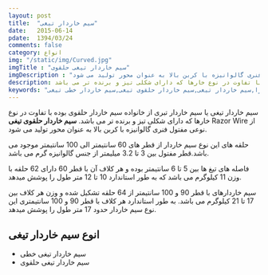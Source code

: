 ```yaml
---
layout: post
title:  "سیم خاردار تیغی"
date:   2015-06-14
pdate:	1394/03/24
comments: false
category: انواع
img: "/static/img/Curved.jpg"
imgTitle : "سیم خاردار تیغی حلقوی"
imgDescription : "از نوعی مفتول فنری گالوانیزه با کربن بالا به عنوان محور تولید می شود"
description: سیم خاردار تیغی یا سیم خاردار تبری از خانواده سیم خاردار حلقوی بوده با تفاوت در نوع خارها که دارای شکلی تیز و برنده تر می باشد
keywords: "سیم خاردرا,سیم خاردار تیغی,سیم خاردار حلقوی تیغی,سیم خاردار خطی تیغی"
---
```



سیم خاردار تیغی یا سیم خاردار تبری از خانواده سیم خاردار حلقوی بوده با تفاوت در نوع خارها که دارای شکلی تیز و برنده تر می باشد.
**سیم خاردار حلقوی تیغی** Razor Wire از نوعی مفتول فنری گالوانیزه با کربن بالا به عنوان محور تولید می شود.

حلقه های این نوع سیم خاردار از قطر های 60 سانتیمتر الی 100 سانتیمتر موجود می باشد.قطر مفتول بین 3 تا 3.2 میلیمتر از جنس گالوانیزه گرم می باشد.

فاصله های تیغ ها بین 5 تا 6 سانتیمتر بوده و هر کلاف آن با قطر 60 دارای 62 حلقه با وزن 11 کیلوگرم می باشد که به طور استاندارد 10 تا 12 متر طول را پوشش میدهد.

سیم خاردارهای با قطر 90 و 100 سانتیمتر از 64 حلقه تشکیل شده و وزن هر کلاف بین 17 تا 21 کیلوگرم می باشد. به طور استاندارد هر کلاف با قطر 90 و 100 سانتیمتری این نوع سیم خاردار حدود 17 متر طول را پوشش میدهد.

## انوع سیم خاردار تیغی ##
- سیم خاردار تیغی خطی
- سیم خاردار تیغی حلقوی